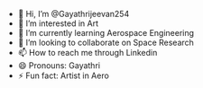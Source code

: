 - 👋 Hi, I’m @Gayathrijeevan254
-  👀 I’m interested in Art
- 🌱 I’m currently learning Aerospace Engineering
- 💞️ I’m looking to collaborate on Space Research
- 📫 How to reach me through Linkedin
- 😄 Pronouns: Gayathri 
- ⚡ Fun fact: Artist in Aero

<!---
Gayathrijeevan254/Gayathrijeevan254 is a ✨ special ✨ repository because its `README.md` (this file) appears on your GitHub profile.
You can click the Preview link to take a look at your changes.
--->
